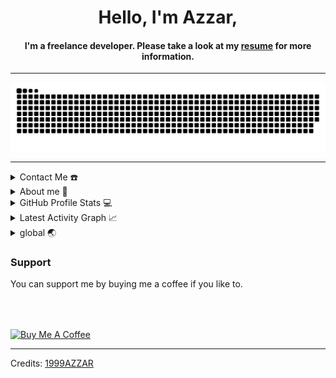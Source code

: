 <!DOCTYPE html>
<html lang="en">
<head>
  <meta charset="UTF-8">
  <meta name="viewport" content="width=device-width, initial-scale=1.0">
<!--   <title>Azzar - Freelance Developer</title> -->
</head>
<body>

<div align="center">
  <span>
    <h1>Hello, I'm Azzar,</h1>
    <h4>I'm a freelance developer. Please take a look at my <a href="https://github.com/1999AZZAR/1999AZZAR/blob/main/assets/cv.azzar_budiyanto.pdf" target="_blank">resume</a> for more information.</h4>
  </span>
</div>

<hr>

<div align="center">
  <a href="https://1999azzar.github.io/1999AZZAR/">
    <img src="https://github.com/1999AZZAR/1999AZZAR/blob/main/resources/img/grid-snake.svg" alt="snake">
  </a>
</div>

<hr>

<details>
  <summary>Contact Me ☎️</summary>
  <div align="center">
    <h2>You can reach me by:</h2>
    <p>
      <a href="https://www.linkedin.com/in/azzar-budiyanto/" target="_blank">
        <img src="https://img.shields.io/badge/linkedin-%231DA1F2.svg?style=for-the-badge&logo=linkedin&logoColor=white" alt="azzar" height="30">
      </a>
      <a href="https://fb.com/1999AZZAR" target="_blank">
        <img src="https://img.shields.io/badge/facebook-4267B2.svg?style=for-the-badge&logo=facebook&logoColor=white" alt="azzar" height="30">
      </a>
      <a href="mailto:azzar.mr.zs@gmail.com" target="_blank">
        <img src="https://img.shields.io/badge/gmail-EA4335.svg?style=for-the-badge&logo=gmail&logoColor=white" alt="azzar" height="30">
      </a>
    </p>
    <p>
      <a href="https://instagram.com/azzar_budiyanto" target="_blank">
        <img src="https://img.shields.io/badge/instagram-%23E4405F.svg?style=for-the-badge&logo=Instagram&logoColor=white" alt="azzar" height="30">
      </a>
      <a href="https://wa.me/+6282232529804" target="_blank">
        <img src="https://img.shields.io/badge/whatsapp-4B7F1.svg?style=for-the-badge&logo=whatsapp&logoColor=white" alt="azzar" height="30">
      </a>
      <a href="https://twitter.com/siapa_hayosiapa" target="_blank">
        <img src="https://img.shields.io/badge/twitter-1DA1F2.svg?style=for-the-badge&logo=twitter&logoColor=white" alt="azzar" height="30">
      </a>
    </p>
  </div>
</details>

<details>
  <summary>About me 🫣</summary>
  <div align="center">
    <h2>About this Account</h2>
    <p>
      <a href="github.com/1999AZZAR" target="_blank">
        <img src="https://komarev.com/ghpvc/?username=1999AZZAR&style=for-the-badge&label=PROFILE+VIEWS" height="25" alt="views count">
      </a>
      <a href="https://1999azzar.github.io/1999AZZAR/">
        <img src="https://img.shields.io/website?down_message=offline&style=for-the-badge&up_message=online&url=https%3A%2F%2F1999azzar.github.io%2F1999AZZAR%2F" height="25" alt="website">
      </a>
    </p>
    <p>
      <a href="https://www.codefactor.io/repository/github/1999azzar/1999azzar/overview/main">
        <img src="https://www.codefactor.io/repository/github/1999azzar/1999azzar/badge/main" height="25" alt="CodeFactor">
      </a>
      <a href="github.com/1999AZZAR" target="_blank">
        <img src="https://github.com/1999AZZAR/1999AZZAR/actions/workflows/pages/pages-build-deployment/badge.svg" height="25" alt="page built">
      </a>
    </p>
    <p>
      <a href="github.com/1999AZZAR" target="_blank">
        <img src="https://img.shields.io/github/license/1999AZZAR/1999AZZAR?color=purple&style=for-the-badge" height="25" alt="license">
      </a>
    </p>
  </div>
</details>

<details>
  <summary>GitHub Profile Stats 💻</summary>
  <div align="center">
    <h2>GitHub Stats</h2>
    <details open>
      <summary><h3>Languages</h3></summary>
      <p>
        <a href="https://github.com/1999AZZAR/">
          <img src="https://github-readme-stats.vercel.app/api/top-langs/?username=1999AZZAR&langs_count=6&theme=gruvbox&layout=compact&hide_border=true" alt="1999AZZAR :: overall Top Langs">
        </a>
      </p>
      <p>
        <a href="https://github.com/1999AZZAR/">
          <img width="45%" src="https://github-profile-summary-cards.vercel.app/api/cards/repos-per-language?username=1999azzar&theme=gruvbox&layout=compact&hide_border=true" alt="1999AZZAR :: Top Langs by repo">
          <img width="45%" src="https://github-profile-summary-cards.vercel.app/api/cards/most-commit-language?username=1999azzar&theme=gruvbox&layout=compact&hide_border=true" alt="1999AZZAR :: Top Langs by commit">
        </a>
      </p>
    </details>
    <details open>
      <summary><h3>Statistics</h3></summary>
      <p>
        <a href="https://github.com/1999AZZAR/">
          <img width="49.5%" src="https://github-readme-stats.vercel.app/api?username=1999AZZAR&show_icons=true&theme=gruvbox&hide_border=true">
          <img width="49.5%" src="https://github-readme-streak-stats.herokuapp.com/?user=1999AZZAR&theme=gruvbox&hide_border=true">
        </a>
      </p>
    </details>
  </div>
</details>

<details>
  <summary>Latest Activity Graph 📈</summary>
  <br>
  <h2 align="center">Latest Contribution</h2>
  <a href="https://github.com/ashutosh00710/github-readme-activity-graph">
    <img alt="Azzar's Activity Graph" src="https://github-readme-activity-graph.vercel.app/graph?username=1999azzar&theme=github-compact&hide_border=true">
  </a>
  <br>
</details>
<details>
  <summary>global 🌏</summary>
  <br/>
  <details open>
  <summary>👷‍♂️ create your own custom badge</summary>
  <div>
  <samp>
    <h2 align="center">u can try using these website for creating your own custom badge</h2>
    <p align="center">
      <a href="https://badgen.net/" target="blank">
        <img src="https://badgen.net/statics/badgen-logo.svg" img align="center" height="50"
        alt="badgen"/></a>
      <a href="https://shields.io/" target="blank">
        <img src="https://raw.githubusercontent.com/badges/shields/master/readme-logo.svg" img align="center" height="50"
        alt="shields.io"/></a>
    </p>
    </samp>
  </div>
</details> 

<details open>
  <summary>😒 Random Stuff</summary>
  <div align="center">
    <h2>Just an ASCII art of me holding an umbrella</h2>
    <pre>
,,,,,,,,,,,,,,,,,,,,,,,,,,,,,,,,,,,,,,,,,,,,,,,,,,,,,,,,,,,,,,,,,,,,,,,,,,,,,,,,,,,,,,,,,,,,,,,,,,,,,,,,,,,,,,,,,,,,,,,,,,
,,,,,,,,,,,,,,,,,,,,,,,,,,,,,,,,,,,,,,,,,,,,,,,,,,,,,,,,,,,,,,,,,,,,,,,,,,,,,,,,,,,,,,,,,,,,,,,,,,,,,,,,,,,,,,,,,,,,,,,,,,
,,,,,,,,,,,,,,,,,,,,,,,,,,,,,,,,,,,,,,,,,,,,,,,,,,,,,,,,,,,,,,,,,,,,,,,,,,,,,,,,,,,,,,,,,,,,,,,,,,,,,,,,,,,,,,,,,,,,,,,,,,
,,,,,,,,,,,,,,,,,,,,,,,,,,,,,,,,,,,,,,,,,,,,,,,,,,,,,,,,,,,,,,,,,,,,,,,,,,,///////,,,,,,,,,,,,,,,,,,,,,,,,,,,,,,,,,,,,,,,,
,,,,,,,,,,,,,,,,,,,,,,,,,,,,,,,,,,,,,,,,,,,,,,,,,,,,,,,,,,,,,,,((((((((((((((((((((((((,,,,,,,,,,,,,,,,,,,,,,,,,,,,,,,,,,,
,,,,,,,,,,,,,,,,,,,,,,,,,,,,,,,,,,,,,,,,,,,,,,,,,,,,,,//(((((((((((((((((((((((((((((((((((((//,,,,,,,,,,,,,,,,,,,,,,,,,,,
,,,,,,,,,,,,,,,,,,,,,,,,,,,,,,,,,,,,,,,,,,,,,,,,,,'(((((((((((((((((((((((((((((((((((((((((((((('',,,,,,,,,,,,,,,,,,,,,,,
,,,,,,,,,,,,,,,,,,,,,,,,,,,,,,,,,,,,,,,,,,,,,,,,/(((((((((((((((((((((((((((((((((((((((((((((((((((//,,,,,,,,,,,,,,,,,,,,
,,,,,,,,,,,,,,,,,,,,,,,,,,,,,,,,,,,,,,,,,,,,,'((((((((((((((((((((((((((((((((((((((((((((((((((((((((((',,,,,,,,,,,,,,,,,
,,,,,,,,,,,,,,,,,,,,,,,,,,,,,,,,,,,,,,,,,,,/((((((((((((((((((((((((((((((((((((((((((((((((((((((((((((/,,,,,,,,,,,,,,,,,
,,,,,,,,,,,,,,,,,,,,,,,,,,,,,,,,,,,,,,,,,,,((((((((((((((((((((((((((((((((((((((((((((((((((((((((((((,,,,,,,,,,,,,,,,,,,
,,,,,,,,,,,,,,,,,,,,,,,,,,,,,,,,,,,,,,,,,,,((((((((((((((((((((((((((((((((((((((((((((((((((((((((((/,,,,,,,,,,,,,,,,,,,,
,,,,,,,,,,,,,,,,,,,,,,,,,,,,,,,,,,,,,,,,,,'((((((((((((''''',,,,(((((((((((((((((((((((((((((,,,,,,,,,,,,,,,,,,,,,,,,,,,,,
,,,,,,,,,,,,,,,,,,,,,,,,,,,,,,,,,,,,,,,,,,,,,,,,,/////(((((((/,,,/(((((((((((((((((///,,,,,,,,,,,,,,,,,,,,,,,,,,,,,,,,,,,,
,,,,,,,,,,,,,,,,,,,,,,,,,,,,,,,,,,,,,,,,,,,,,,,,,,,,,(((((((((((,,,,,,,,,,(,,,,,,,,,,,,,,,,,,,,,,,,,,,,,,,,,,,,,,,,,,,,,,,
,,,,,,,,,,,,,,,,,,,,,,,,,,,,,,,,,,,,,,,,,,,,,,,,,,,,/(((((((((((//,,,,,,,,((,,,,,,,,,,,,,,,,,,,,,,,,,,,,,,,,,,,,,,,,,,,,,,
,,,,,,,,,,,,,,,,,,,,,,,,,,,,,,,,,,,,,,,,,,,,,,,,,,,,(((((((((((((,,,,,,,,,((,,,,,,,,,,,,,,,,,,,,,,,,,,,,,,,,,,,,,,,,,,,,,,
,,,,,,,,,,,,,,,,,,,,,,,,,,,,,,,,,,,,,,,,,,,,,,,,,,,,,/(((((((((/,,,,,,,,,,,(,,,,,,,,,,,,,,,,,,,,,,,,,,,,,,,,,,,,,,,,,,,,,,
,,,,,,,,,,,,,,,,,,,,,,,,,,,,,,,,,(,,,,((',,,,,,,,,,,,,,((((((((,,,,,,,,,,,(((((,,,,,,,,,,,,,,,,,,,,,,,,,,,,,,,,,,,,,,,,,,,
,,,,,,,,,,,,,,,,,,,,,,,,,,,,,,,,/((,,,(((,,,,,,,,,,,,,,((((((((,,,,,,,,,,/(((((,,,,,,,,,,,,,,,,,,,,,,,,,,,,,,,,,,,,,,,,,,,
,,,,,,,,,,,,,,,,,,,,,,,,,,,((,,,(((,,,((((,,,,,,,,,,'(((((((((((,,,,,,,,,,((((((,,,,,,,,,,,,,,,,,,,,,,,,,,,,,,,,,,,,,,,,,,
,,,,,,,,,,,,,,,,,,,,,,,,,,,((,,,(((,,,((((,,,,////((((((((((''',,,,,,,,,,,,,'(((/,,,,,,,,,,,,,,,,,,,,,,,,,,,,,,,,,,,,,,,,,
,,,,,,,,,,,,,,,,,,,,,,,,,,,((',,(((,,,((((,'((((((((((((((((((',,,,,,,,,,,,,,,(((',,,,,,,,,,,,,,,,,,,,,,,,,,,,,,,,,,,,,,,,
,,,,,,,,,,,,,,,,,,,,,,,,,,,(((,,(((/,,((((/(((((((((((((((((((((/,,,,,',,/,,,,(((((,,,,,,,,,,,,,,,,,,,,,,,,,,,,,,,,,,,,,,,
,,,,,,,,,,,,,,,,,,,,,,,,,,,(((,,(((,,,((((((((,(((((((((((((((((((',,,,,,(,,,,,(((((,,,,,,,,,,,,,,,,,,,,,,,,,,,,,,,,,,,,,,
,,,,,,,,,,,,,,,,,,,,,,,,,,,'(',,(((,,,(((('(((,,,/(((((((((((((((((,,,,,'(,,/,,((((((,,,,,,,,,,,,,,,,,,,,,,,,,,,,,,,,,,,,,
,,,,,,,,,,,,,,,,,,,,,,,,,,,,,,,,,((,,,,(((,,(',,'((((((((,(((,,,((,,,,,,,(((,,,((((((,,,,,,,,,,,,,,,,,,,,,,,,,,,,,,,,,,,,,
,,,,,,,,,,,,,,,,,,,,,,,,,,,,,,,,,((,,,,(((,,((,,(((((((((,((',,,((,,,,,,,',,,,/(((((((,,,,,,,,,,,,,,,,,,,,,,,,,,,,,,,,,,,,
,,,,,,,,,,,,,,,,,,,,,,,,,,,,,,,,,(,,,,,((,,,((,,,((((((((,,(,,,,,((,,,,,,,,,,,,,((((((,,,,,,,,,,,,,,,,,,,,,,,,,,,,,,,,,,,,
,,,,,,,,,,,,,,,,,,,,,,,,,,,,,,,,,,,,,,,(((,,(((,,((((((((,(((,,,,((,,,,,,,,,,,,,,,,,,,,,,,,,,,,,,,,,,,,,,,,,,,,,,,,,,,,,,,
,,,,,,,,,,,,,,,,,,,,,,,,,,,,,,,,,,,,,,,,,,,((((,,((((((((,((',,,,,(,,,,,,,,,,,,,,,,,,,,,,,,,,,,,,,,,,,,,,,,,,,,,,,,,,,,,,,
,,,,,,,,,,,,,,,,,,,,,,,,,,,,,,,,,,,,,,,,,,(((((,,((((((((((((,,,,,(,,,,,,,,,,,,,,,,,,,,,,,,,,,,,,,,,,,,,,,,,,,,,,,,,,,,,,,
,,,,,,,,,,,,,,,,,,,,,,,,,,,,,,,,,,,,,,,,,,(((((,,((((((((((((,,,,,((,,,,,,,,,,,,,,,,,,,,,,,,,,,,,,,,,,,,,,,,,,,,,,,,,,,,,,
,,,,,,,,,,,,,,,,,,,,,,,,,,,,,,,,,,,,,,,,,,((((,,(((((((((',((,,,,,,(,,,,,,,,,,,,,,,,,,,,,,,,,,,,,,,,,,,,,,,,,,,,,,,,,,,,,,
,,,,,,,,,,,,,,,,,,,,,,,,,,,,,,,,,,,,,,,,,((((,,((((((((((,,((,,,,,,(,,,,,,,,,,,,,,,,,,,,,,,,,,,,,,,,,,,,,,,,,,,,,,,,,,,,,,
,,,,,,,,,,,,,,,,,,,,,,,,,,,,,,,,,,,,,,,,,((((,,((((,((,((,(((,,,,,,(,,,,,,,,,,,,,,,,,,,,,,,,,,,,,,,,,,,,,,,,,,,,,,,,,,,,,,
,,,,,,,,,,,,,,,,,,,,,,,,,,,,,,,,,,,,,,,,,(((,,((((((((,((,,((,',,,,,,,,,,,,,,,,,,,,,,,,,,,,,,,,,,,,,,,,,,,,,,,,,,,,,,,,,,,
,,,,,,,,,,,,,,,,,,,,,,,,,,,,,,,,,,,,,,,,,((,,,((((((((((',,(((',,,,,,,,,,,,,,,,,,,,,,,,,,,,,,,,,,,,,,,,,,,,,,,,,,,,,,,,,,,
,,,,,,,,,,,,,,,,,,,,,,,,,,,,,,,,,,,,,,,,,((('((((((((((((((((((,,,,,,,,,,,,,,,,,,,,,,,,,,,,,,,,,,,,,,,,,,,,,,,,,,,,,,,,,,,
,,,,,,,,,,,,,,,,,,,,,,,,,,,,,,,,,,,,,,,,((((('((''''''',,,,,,,,,,,,,,,,,,,,,,,,,,,,,,,,,,,,,,,,,,,,,,,,,,,,,,,,,,,,,,,,,,,
,,,,,,,,,,,,,,,,,,,,,,,,,,,,,,,,,,,,,,,,((((,,,,,,,,,,,,,,,,,,,,,,,,,,,,,,,,,,,,,,,,,,,,,,,,,,,,,,,,,,,,,,,,,,,,,,,,,,,,,,
,,,,,,,,,,,,,,,,,,,,,,,,,,,,,,,,,,,,,,,,'(((,,,,,,,,,,,,,,,,,,,,,,,,,,,,,,,,,,,,,,,,,,,,,,,,,,,,,,,,,,,,,,,,,,,,,,,,,,,,,,
,,,,,,,,,,,,,,,,,,,,,,,,,,,,,,,,,,,,,,,,,,,,,,,,,,,,,,,,,,,,,,,,,,,,,,,,,,,,,,,,,,,,,,,,,,,,,,,,,,,,,,,,,,,,,,,,,,,,,,,,,,
,,,,,,,,,,,,,,,,,,,,,,,,,,,,,,,,,,,,,,,,,,,,,,,,,,,,,,,,,,,,,,,,,,,,,,,,,,,,,,,,,,,,,,,,,,,,,,,,,,,,,,,,,,,,,,,,,,,,,,,,,,
,,,,,,,,,,,,,,,,,,,,,,,,,,,,,,,,,,,,,,,,,,,,,,,,,,,,,,,,,,,,,,,,,,,,,,,,,,,,,,,,,,,,,,,,,,,,,,,,,,,,,,,,,,,,,,,,,,,,,,,,,,
,,,,,,,,,,,,,,,,,,,,,,,,,,,,,,,,,,,,,,,,,,,,,,,,,,,,,,,,,,,,,,,,,,,,,,,,,,,,,,,,,,,,,,,,,,,,,,,,,,,,,,,,,,,,,,,,,,,,,,,,,,
        </pre>
  </div>
</details>

</details>

### Support

You can support me by buying me a coffee if you like to.

<div align="left">
  <a href="https://www.buymeacoffee.com/azzar" target="_blank">
    <img src="https://cdn.buymeacoffee.com/buttons/v2/default-yellow.png" alt="Buy Me A Coffee" style="height: 42px !important;width: 151.9px !important; margin-top: 50px !important;">
  </a>
</div>

</body>
</html>

-----

Credits: [1999AZZAR](https://github.com/1999AZZAR)

